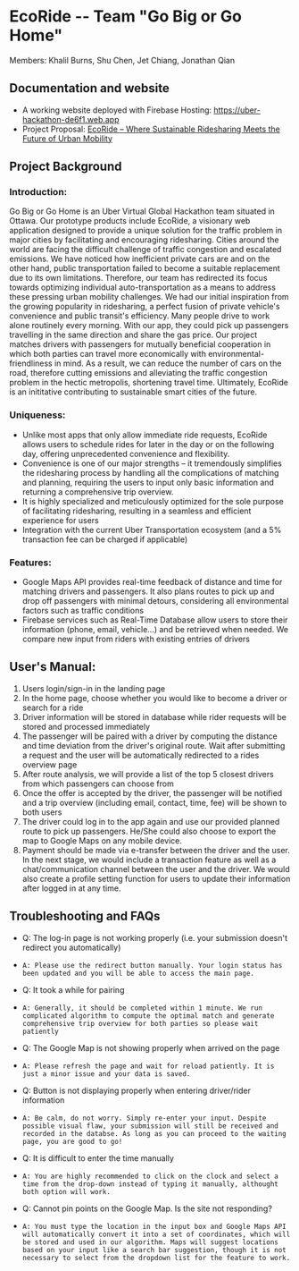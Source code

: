 # EcoRide -- Team "Go Big or Go Home"
Members: Khalil Burns, Shu Chen, Jet Chiang, Jonathan Qian

## Documentation and website
- A working website deployed with Firebase Hosting: https://uber-hackathon-de6f1.web.app
- Project Proposal: [EcoRide – Where Sustainable Ridesharing Meets the Future of Urban Mobility](https://docs.google.com/document/d/1gaHmGHSE5t4xnwp2LIjBirs6nvmM8TvIeSA0xAQKRmo/edit)

## Project Background
### Introduction:
Go Big or Go Home is an Uber Virtual Global Hackathon team situated in Ottawa. Our prototype products include EcoRide, a visionary web application designed to provide a unique solution for the traffic problem in major cities by facilitating and encouraging ridesharing. Cities around the world are facing the difficult challenge of traffic congestion and escalated emissions. We have noticed how inefficient private cars are and on the other hand, public transportation failed to become a suitable replacement due to its own limitations. Therefore, our team has redirected its focus towards optimizing individual auto-transportation as a means to address these pressing urban mobility challenges. We had our initial inspiration from the growing popularity in ridesharing, a perfect fusion of private vehicle's convenience and public transit's efficiency. Many people drive to work alone routinely every morning. With our app, they could pick up passengers travelling in the same direction and share the gas price. Our project matches drivers with passengers for mutually beneficial cooperation in which both parties can travel more economically with environmental-friendliness in mind. As a result, we can reduce the number of cars on the road, therefore cutting emissions and alleviating the traffic congestion problem in the hectic metropolis, shortening travel time. Ultimately, EcoRide is an inititative contributing to sustainable smart cities of the future. 

### Uniqueness:
* Unlike most apps that only allow immediate ride requests, EcoRide allows users to schedule rides for later in the day or on the following day, offering unprecedented convenience and flexibility.
* Convenience is one of our major strengths – it tremendously simplifies the ridesharing process by handling all the complications of matching and planning, requiring the users to input only basic information and returning a comprehensive trip overview.
* It is highly specialized and meticulously optimized for the sole purpose of facilitating ridesharing, resulting in a seamless and efficient experience for users
* Integration with the current Uber Transportation ecosystem (and a 5% transaction fee can be charged if applicable)

### Features:
* Google Maps API provides real-time feedback of distance and time for matching drivers and passengers. It also plans routes to pick up and drop off passengers with minimal detours, considering all environmental factors such as traffic conditions
* Firebase services such as Real-Time Database allow users to store their information (phone, email, vehicle...) and be retrieved when needed. We compare new input from riders with existing entries of drivers

## User's Manual:
1. Users login/sign-in in the landing page
2. In the home page, choose whether you would like to become a driver or search for a ride
3. Driver information will be stored in database while rider requests will be stored and processed immediately
4. The passenger will be paired with a driver by computing the distance and time deviation from the driver's original route. Wait after submitting a request and the user will be automatically redirected to a rides overview page
5. After route analysis, we will provide a list of the top 5 closest drivers from which passengers can choose from
6. Once the offer is accepted by the driver, the passenger will be notified and a trip overview (including email, contact, time, fee) will be shown to both users
8. The driver could log in to the app again and use our provided planned route to pick up passengers. He/She could also choose to export the map to Google Maps on any mobile device.
9. Payment should be made via e-transfer between the driver and the user. In the next stage, we would include a transaction feature as well as a chat/communication channel between the user and the driver. We would also create a profile setting function for users to update their information after logged in at any time. 

## Troubleshooting and FAQs
* Q: The log-in page is not working properly (i.e. your submission doesn't redirect you automatically)
*     A: Please use the redirect button manually. Your login status has been updated and you will be able to access the main page.
* Q: It took a while for pairing
*     A: Generally, it should be completed within 1 minute. We run complicated algorithm to compute the optimal match and generate comprehensive trip overview for both parties so please wait patiently
* Q: The Google Map is not showing properly when arrived on the page
*     A: Please refresh the page and wait for reload patiently. It is just a minor issue and your data is saved.
* Q: Button is not displaying properly when entering driver/rider information
*     A: Be calm, do not worry. Simply re-enter your input. Despite possible visual flaw, your submission will still be received and recorded in the databse. As long as you can proceed to the waiting page, you are good to go!
* Q: It is difficult to enter the time manually
*     A: You are highly recommended to click on the clock and select a time from the drop-down instead of typing it manually, althought both option will work.
* Q: Cannot pin points on the Google Map. Is the site not responding?
*     A: You must type the location in the input box and Google Maps API will automatically convert it into a set of coordinates, which will be stored and used in our algorithm. Maps will suggest locations based on your input like a search bar suggestion, though it is not necessary to select from the dropdown list for the feature to work.
